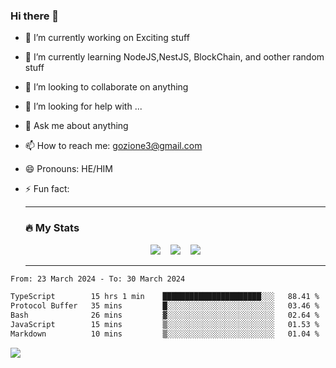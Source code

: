 ### Hi there 👋

<!--
**charlieScript/charlieScript** is a ✨ _special_ ✨ repository because its `README.md` (this file) appears on your GitHub profile.

Here are some ideas to get you started: -->

- 🔭 I’m currently working on Exciting stuff
- 🌱 I’m currently learning NodeJS,NestJS, BlockChain, and oother random stuff
- 👯 I’m looking to collaborate on anything
- 🤔 I’m looking for help with ...
- 💬 Ask me about anything
- 📫 How to reach me: gozione3@gmail.com
- 😄 Pronouns: HE/HIM
- ⚡ Fun fact:


  ---

  ### :fire: My Stats

  <div id="stats" align="center">
  <img src="http://github-readme-streak-stats.herokuapp.com?user=charlieScript&theme=dark&date_format=M%20j%5B%2C%20Y%5D" />&nbsp;&nbsp;&nbsp;
  <img src="https://github-readme-stats.vercel.app/api/top-langs/?username=charlieScript&layout=compact&theme=vision-friendly-dark"/>&nbsp;&nbsp;&nbsp;
  <img src="https://github-readme-stats.vercel.app/api?username=charlieScript&show_icons=true&theme=radical"/>
  </div>

  ---



<!--START_SECTION:waka-->

```txt
From: 23 March 2024 - To: 30 March 2024

TypeScript        15 hrs 1 min    ██████████████████████░░░   88.41 %
Protocol Buffer   35 mins         █░░░░░░░░░░░░░░░░░░░░░░░░   03.46 %
Bash              26 mins         ▓░░░░░░░░░░░░░░░░░░░░░░░░   02.64 %
JavaScript        15 mins         ▒░░░░░░░░░░░░░░░░░░░░░░░░   01.53 %
Markdown          10 mins         ▒░░░░░░░░░░░░░░░░░░░░░░░░   01.04 %
```

<!--END_SECTION:waka-->
![](https://komarev.com/ghpvc/?username=charlieScript)
